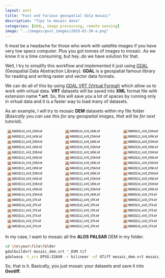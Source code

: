 ```yaml
---
layout: post
title: "Fast and furious geospatial data mosaic"
description: "Tips to mosaic data"
categories: [GDAL, image processing, remote sensing]
image: "../images/post_images/2019-01-30-a.png"
---
```


It must be a headache for those who work with satellite images if you have very low specs computer.
Plus you got tonnes of images to mosaic. As we know it is a time consuming, but hey..do we have solution for that.

Well, I try to simplify this workflow and implemented it just using [GDAL](https://www.gdal.org/) (Geospatial Data Abstraction Library).
__GDAL__ is a geospatial famous library for reading and writing raster and vector data formats.

We can do all of this by using [GDAL VRT (Virtual Format)](https://www.gdal.org/gdal_vrttut.html) which allow us to work
with virtual data. __VRT__ datasets will be saved into __XML__ format file with extension name __*.vrt__.
So, this will save you a lot of spaces by running only in virtual data and it is a faster way to load many of datasets.

As an example, I will try to mosaic __DEM__ datasets within my file folder (*Basically you can use this for any geospatial images, that will be for next tutorial*). 

![png](../images/post_images/2019-01-30-a.png)

In my case, I want to mosaic all the __ALOS__ __PALSAR__ DEM in my folder.

```bash
cd \to\your\file\folder
gdalbuildvrt mosaic_dem.vrt *_DSM.tif
gdalwarp -t_srs EPSG:32649 -r bilinear -of GTiff mosaic_dem.vrt mosaic_dem.tif
```

So, that is it. Basically, you just mosaic your datasets and save it into __Geotiff__.